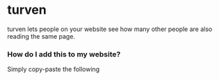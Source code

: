 # turven
turven lets people on your website see how many other people are also reading the same page. 

### How do I add this to my website?

Simply copy-paste the following <script> tag right before the ending </body> tag on your website:

```html
<script src="https://turven.xyz/script"></script>
```

### Is this production-ready?

Not really. Enjoy at your own risk.

### Why "turven"?

"turven" is Dutch for "tally".
